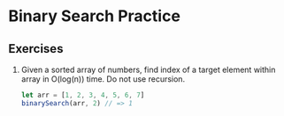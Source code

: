 # Binary Search Practice

## Exercises

1. Given a sorted array of numbers, find index of a target element within array in O(log(n)) time. Do not use recursion.

    ```js
    let arr = [1, 2, 3, 4, 5, 6, 7]
    binarySearch(arr, 2) // => 1
    ```
